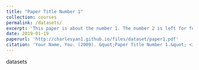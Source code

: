 ```yaml
---
title: "Paper Title Number 1"
collection: courses
permalink: /datasets/
excerpt: 'This paper is about the number 1. The number 2 is left for future work.'
date: 2019-01-19
paperurl: 'http://charlesyan1.github.io/files/dataset/paper1.pdf'
citation: 'Your Name, You. (2009). &quot;Paper Title Number 1.&quot; <i>Journal 1</i>. 1(1).'
---
```

datasets